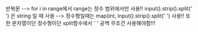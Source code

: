 반복문 --> for i in range에서 range는 정수 범위에서만 사용!!
input().strip().split(' ') 은 string 일 때 사용 
--> 정수형일때는 map(int, input().strip().split(' ') 사용!! 또한 문자열이던 정수형이던 split함수에서 ' ' 공백 무조건 사용해야함!!!

